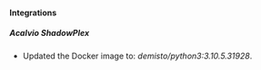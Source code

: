 #### Integrations
##### Acalvio ShadowPlex
- Updated the Docker image to: *demisto/python3:3.10.5.31928*.
